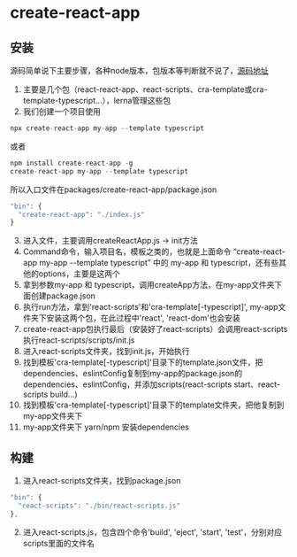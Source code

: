 # create-react-app


## 安装
源码简单说下主要步骤，各种node版本，包版本等判断就不说了，[源码地址](https://github.com/facebook/create-react-app)
1. 主要是几个包（react-react-app、react-scripts、cra-template或cra-template-typescript...），lerna管理这些包
2. 我们创建一个项目使用
```js
npx create-react-app my-app --template typescript
```
或者
```js
npm install create-react-app -g
create-react-app my-app --template typescript
```
所以入口文件在packages/create-react-app/package.json
```js
"bin": {
  "create-react-app": "./index.js"
}
```
3. 进入文件，主要调用createReactApp.js -> init方法
4. Command命令，输入项目名，模板之类的，也就是上面命令 “create-react-app my-app --template typescript” 中的 my-app 和 typescript，还有些其他的options，主要是这两个
5. 拿到参数my-app 和 typescript，调用createApp方法，在my-app文件夹下面创建package.json
6. 执行run方法，拿到'react-scripts'和'cra-template[-typescript]', my-app文件夹下安装这两个包，在此过程中'react', 'react-dom'也会安装
7. create-react-app包执行最后（安装好了react-scripts）会调用react-scripts执行react-scripts/scripts/init.js
8. 进入react-scripts文件夹，找到init.js，开始执行
9. 找到模板'cra-template[-typescript]'目录下的template.json文件，把dependencies、eslintConfig复制到my-app的package.json的dependencies、eslintConfig，并添加scripts(react-scripts start、react-scripts build...)
10. 找到模板'cra-template[-typescript]'目录下的template文件夹，把他复制到my-app文件夹下
11. my-app文件夹下 yarn/npm 安装dependencies

## 构建
1. 进入react-scripts文件夹，找到package.json
```js
"bin": {
  "react-scripts": "./bin/react-scripts.js"
},
```
2. 进入react-scripts.js，包含四个命令'build', 'eject', 'start', 'test'，分别对应scripts里面的文件名
